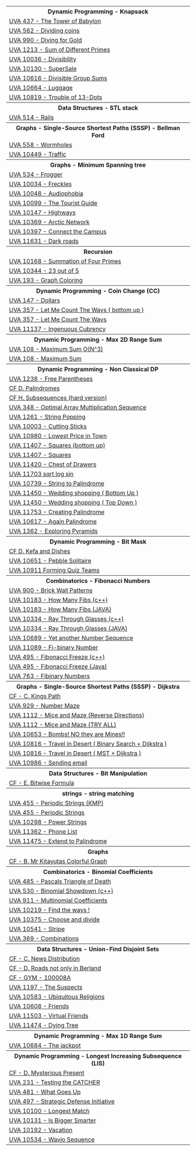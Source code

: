 <html>
<body>
<table><tr>
<th>
Dynamic Programming - Knapsack
</th>
</tr>
<tr>
<td>
<a href="https://github.com/Ehab-Fawzy/Competitive-Programming/blob/master/Solving%20Paradigms/Dynamic%20Programming/Knapsack/UVA%20%20437%20-%20The%20Tower%20of%20Babylon.txt"> UVA  437 - The Tower of Babylon</a>
</td>
</tr>
<tr>
<td>
<a href="https://github.com/Ehab-Fawzy/Competitive-Programming/blob/master/Solving%20Paradigms/Dynamic%20Programming/Knapsack/UVA%20%20562%20-%20Dividing%20coins.txt"> UVA  562 - Dividing coins</a>
</td>
</tr>
<tr>
<td>
<a href="https://github.com/Ehab-Fawzy/Competitive-Programming/blob/master/Solving%20Paradigms/Dynamic%20Programming/Knapsack/UVA%20%20990%20-%20Diving%20for%20Gold.txt"> UVA  990 - Diving for Gold</a>
</td>
</tr>
<tr>
<td>
<a href="https://github.com/Ehab-Fawzy/Competitive-Programming/blob/master/Solving%20Paradigms/Dynamic%20Programming/Knapsack/UVA%20%201213%20-%20Sum%20of%20Different%20Primes.txt"> UVA  1213 - Sum of Different Primes</a>
</td>
</tr>
<tr>
<td>
<a href="https://github.com/Ehab-Fawzy/Competitive-Programming/blob/master/Solving%20Paradigms/Dynamic%20Programming/Knapsack/UVA%20%2010036%20-%20Divisibility.txt"> UVA  10036 - Divisibility</a>
</td>
</tr>
<tr>
<td>
<a href="https://github.com/Ehab-Fawzy/Competitive-Programming/blob/master/Solving%20Paradigms/Dynamic%20Programming/Knapsack/UVA%20%2010130%20-%20SuperSale.txt"> UVA  10130 - SuperSale</a>
</td>
</tr>
<tr>
<td>
<a href="https://github.com/Ehab-Fawzy/Competitive-Programming/blob/master/Solving%20Paradigms/Dynamic%20Programming/Knapsack/UVA%20%2010616%20-%20Divisible%20Group%20Sums.txt"> UVA  10616 - Divisible Group Sums</a>
</td>
</tr>
<tr>
<td>
<a href="https://github.com/Ehab-Fawzy/Competitive-Programming/blob/master/Solving%20Paradigms/Dynamic%20Programming/Knapsack/UVA%20%2010664%20-%20Luggage.txt"> UVA  10664 - Luggage</a>
</td>
</tr>
<tr>
<td>
<a href="https://github.com/Ehab-Fawzy/Competitive-Programming/blob/master/Solving%20Paradigms/Dynamic%20Programming/Knapsack/UVA%20%2010819%20-%20Trouble%20of%2013-Dots.txt"> UVA  10819 - Trouble of 13-Dots</a>
</td>
</tr>
<tr>
<th>
Data Structures - STL stack
</th>
</tr>
<tr>
<td>
<a href="https://github.com/Ehab-Fawzy/Competitive-Programming/blob/master/Data%20Structures/STL%20stack/UVA%20%20514%20-%20Rails.txt"> UVA  514 - Rails</a>
</td>
</tr>
<tr>
<th>
Graphs - Single-Source Shortest Paths (SSSP) -  Bellman Ford
</th>
</tr>
<tr>
<td>
<a href="https://github.com/Ehab-Fawzy/Competitive-Programming/blob/master/Graphs/Single-Source%20Shortest%20Paths%20(SSSP)/On%20Weighted%20Graph%20%5B%20Bellman%20Ford%20%5D/UVA%20%20558%20-%20Wormholes.txt"> UVA  558 - Wormholes</a>
</td>
</tr>
<tr>
<td>
<a href="https://github.com/Ehab-Fawzy/Competitive-Programming/blob/master/Graphs/Single-Source%20Shortest%20Paths%20(SSSP)/On%20Weighted%20Graph%20%5B%20Bellman%20Ford%20%5D/UVA%20%2010449%20-%20Traffic%20.txt"> UVA  10449 - Traffic </a>
</td>
</tr>
<tr>
<th>
Graphs - Minimum Spanning tree
</th>
</tr>
<tr>
<td>
<a href="https://github.com/Ehab-Fawzy/Competitive-Programming/blob/master/Graphs/Minimum%20Spanning%20tree/UVA%20%20534%20-%20Frogger.txt"> UVA  534 - Frogger</a>
</td>
</tr>
<tr>
<td>
<a href="https://github.com/Ehab-Fawzy/Competitive-Programming/blob/master/Graphs/Minimum%20Spanning%20tree/UVA%20%2010034%20-%20Freckles.txt"> UVA  10034 - Freckles</a>
</td>
</tr>
<tr>
<td>
<a href="https://github.com/Ehab-Fawzy/Competitive-Programming/blob/master/Graphs/Minimum%20Spanning%20tree/UVA%20%2010048%20-%20Audiophobia.txt"> UVA  10048 - Audiophobia</a>
</td>
</tr>
<tr>
<td>
<a href="https://github.com/Ehab-Fawzy/Competitive-Programming/blob/master/Graphs/Minimum%20Spanning%20tree/UVA%20%2010099%20-%20The%20Tourist%20Guide.txt"> UVA  10099 - The Tourist Guide</a>
</td>
</tr>
<tr>
<td>
<a href="https://github.com/Ehab-Fawzy/Competitive-Programming/blob/master/Graphs/Minimum%20Spanning%20tree/UVA%20%2010147%20-%20Highways.txt"> UVA  10147 - Highways</a>
</td>
</tr>
<tr>
<td>
<a href="https://github.com/Ehab-Fawzy/Competitive-Programming/blob/master/Graphs/Minimum%20Spanning%20tree/UVA%20%2010369%20-%20Arctic%20Network.txt"> UVA  10369 - Arctic Network</a>
</td>
</tr>
<tr>
<td>
<a href="https://github.com/Ehab-Fawzy/Competitive-Programming/blob/master/Graphs/Minimum%20Spanning%20tree/UVA%20%2010397%20-%20Connect%20the%20Campus.txt"> UVA  10397 - Connect the Campus</a>
</td>
</tr>
<tr>
<td>
<a href="https://github.com/Ehab-Fawzy/Competitive-Programming/blob/master/Graphs/Minimum%20Spanning%20tree/UVA%20%2011631%20-%20Dark%20roads.txt"> UVA  11631 - Dark roads</a>
</td>
</tr>
<tr>
<th>
Recursion
</th>
</tr>
<tr>
<td>
<a href="https://github.com/Ehab-Fawzy/Competitive-Programming/blob/master/Solving%20Paradigms/Recursion/UVA%20%2010168%20-%20Summation%20of%20Four%20Primes.txt"> UVA  10168 - Summation of Four Primes</a>
</td>
</tr>
<tr>
<td>
<a href="https://github.com/Ehab-Fawzy/Competitive-Programming/blob/master/Solving%20Paradigms/Recursion/UVA%20%2010344%20-%2023%20out%20of%205%20.txt"> UVA  10344 - 23 out of 5 </a>
</td>
</tr>
<tr>
<td>
<a href="https://github.com/Ehab-Fawzy/Competitive-Programming/blob/master/Solving%20Paradigms/Recursion/UVA%20193%20-%20Graph%20Coloring.txt"> UVA 193 - Graph Coloring</a>
</td>
</tr>
<tr>
<th>
Dynamic Programming - Coin Change (CC)
</th>
</tr>
<tr>
<td>
<a href="https://github.com/Ehab-Fawzy/Competitive-Programming/blob/master/Solving%20Paradigms/Dynamic%20Programming/Coin%20Change%20(CC)/UVA%20%20147%20-%20Dollars.txt"> UVA  147 - Dollars</a>
</td>
</tr>
<tr>
<td>
<a href="https://github.com/Ehab-Fawzy/Competitive-Programming/blob/master/Solving%20Paradigms/Dynamic%20Programming/Coin%20Change%20(CC)/UVA%20%20357%20-%20Let%20Me%20Count%20The%20Ways%20(%20bottom%20up%20).txt"> UVA  357 - Let Me Count The Ways ( bottom up )</a>
</td>
</tr>
<tr>
<td>
<a href="https://github.com/Ehab-Fawzy/Competitive-Programming/blob/master/Solving%20Paradigms/Dynamic%20Programming/Coin%20Change%20(CC)/UVA%20%20357%20-%20Let%20Me%20Count%20The%20Ways.txt"> UVA  357 - Let Me Count The Ways</a>
</td>
</tr>
<tr>
<td>
<a href="https://github.com/Ehab-Fawzy/Competitive-Programming/blob/master/Solving%20Paradigms/Dynamic%20Programming/Coin%20Change%20(CC)/UVA%20%2011137%20-%20Ingenuous%20Cubrency.txt"> UVA  11137 - Ingenuous Cubrency</a>
</td>
</tr>
<tr>
<th>
Dynamic Programming - Max 2D Range Sum
</th>
</tr>
<tr>
<td>
<a href="https://github.com/Ehab-Fawzy/Competitive-Programming/blob/master/Solving%20Paradigms/Dynamic%20Programming/Max%202D%20Range%20Sum/UVA%20%20108%20-%20Maximum%20Sum%20O(N%5E3).txt"> UVA  108 - Maximum Sum O(N^3)</a>
</td>
</tr>
<tr>
<td>
<a href="https://github.com/Ehab-Fawzy/Competitive-Programming/blob/master/Solving%20Paradigms/Dynamic%20Programming/Max%202D%20Range%20Sum/UVA%20%20108%20-%20Maximum%20Sum.txt"> UVA  108 - Maximum Sum</a>
</td>
</tr>
<tr>
<th>
Dynamic Programming - Non Classical DP
</th>
</tr>
<tr>
<td>
<a href="https://github.com/Ehab-Fawzy/Competitive-Programming/blob/master/Solving%20Paradigms/Dynamic%20Programming/Non%20Classical%20DP/Advance%20DP/UVA%20%201238%20-%20Free%20Parentheses.txt"> UVA  1238 - Free Parentheses</a>
</td>
</tr>
<tr>
<td>
<a href="https://github.com/Ehab-Fawzy/Competitive-Programming/blob/master/Solving%20Paradigms/Dynamic%20Programming/Non%20Classical%20DP/The%20Easier%20Ones/CF%20%20D.%20Palindromes.txt"> CF  D. Palindromes</a>
</td>
</tr>
<tr>
<td>
<a href="https://github.com/Ehab-Fawzy/Competitive-Programming/blob/master/Solving%20Paradigms/Dynamic%20Programming/Non%20Classical%20DP/The%20Easier%20Ones/CF%20%20H.%20Subsequences%20(hard%20version).txt"> CF  H. Subsequences (hard version)</a>
</td>
</tr>
<tr>
<td>
<a href="https://github.com/Ehab-Fawzy/Competitive-Programming/blob/master/Solving%20Paradigms/Dynamic%20Programming/Non%20Classical%20DP/The%20Easier%20Ones/UVA%20%20348%20-%20Optimal%20Array%20Multiplication%20Sequence.txt"> UVA  348 - Optimal Array Multiplication Sequence</a>
</td>
</tr>
<tr>
<td>
<a href="https://github.com/Ehab-Fawzy/Competitive-Programming/blob/master/Solving%20Paradigms/Dynamic%20Programming/Non%20Classical%20DP/The%20Easier%20Ones/UVA%20%201261%20-%20String%20Popping.txt"> UVA  1261 - String Popping</a>
</td>
</tr>
<tr>
<td>
<a href="https://github.com/Ehab-Fawzy/Competitive-Programming/blob/master/Solving%20Paradigms/Dynamic%20Programming/Non%20Classical%20DP/The%20Easier%20Ones/UVA%20%2010003%20-%20Cutting%20Sticks.txt"> UVA  10003 - Cutting Sticks</a>
</td>
</tr>
<tr>
<td>
<a href="https://github.com/Ehab-Fawzy/Competitive-Programming/blob/master/Solving%20Paradigms/Dynamic%20Programming/Non%20Classical%20DP/The%20Easier%20Ones/UVA%20%2010980%20-%20Lowest%20Price%20in%20Town.txt"> UVA  10980 - Lowest Price in Town</a>
</td>
</tr>
<tr>
<td>
<a href="https://github.com/Ehab-Fawzy/Competitive-Programming/blob/master/Solving%20Paradigms/Dynamic%20Programming/Non%20Classical%20DP/The%20Easier%20Ones/UVA%20%2011407%20-%20Squares%20(bottom%20up).txt"> UVA  11407 - Squares (bottom up)</a>
</td>
</tr>
<tr>
<td>
<a href="https://github.com/Ehab-Fawzy/Competitive-Programming/blob/master/Solving%20Paradigms/Dynamic%20Programming/Non%20Classical%20DP/The%20Easier%20Ones/UVA%20%2011407%20-%20Squares.txt"> UVA  11407 - Squares</a>
</td>
</tr>
<tr>
<td>
<a href="https://github.com/Ehab-Fawzy/Competitive-Programming/blob/master/Solving%20Paradigms/Dynamic%20Programming/Non%20Classical%20DP/The%20Easier%20Ones/UVA%20%2011420%20-%20Chest%20of%20Drawers.txt"> UVA  11420 - Chest of Drawers</a>
</td>
</tr>
<tr>
<td>
<a href="https://github.com/Ehab-Fawzy/Competitive-Programming/blob/master/Solving%20Paradigms/Dynamic%20Programming/Non%20Classical%20DP/The%20Easier%20Ones/UVA%20%2011703%20sqrt%20log%20sin.txt"> UVA  11703 sqrt log sin</a>
</td>
</tr>
<tr>
<td>
<a href="https://github.com/Ehab-Fawzy/Competitive-Programming/blob/master/Solving%20Paradigms/Dynamic%20Programming/Problems%20Solutions/UVA%20%2010739%20-%20String%20to%20Palindrome.txt"> UVA  10739 - String to Palindrome</a>
</td>
</tr>
<tr>
<td>
<a href="https://github.com/Ehab-Fawzy/Competitive-Programming/blob/master/Solving%20Paradigms/Dynamic%20Programming/Problems%20Solutions/UVA%20%2011450%20-%20Wedding%20shopping%20(%20Bottom%20Up%20).txt"> UVA  11450 - Wedding shopping ( Bottom Up )</a>
</td>
</tr>
<tr>
<td>
<a href="https://github.com/Ehab-Fawzy/Competitive-Programming/blob/master/Solving%20Paradigms/Dynamic%20Programming/Problems%20Solutions/UVA%20%2011450%20-%20Wedding%20shopping%20(%20Top%20%20Down%20).txt"> UVA  11450 - Wedding shopping ( Top  Down )</a>
</td>
</tr>
<tr>
<td>
<a href="https://github.com/Ehab-Fawzy/Competitive-Programming/blob/master/Solving%20Paradigms/Dynamic%20Programming/Problems%20Solutions/UVA%20%2011753%20-%20Creating%20Palindrome.txt"> UVA 11753 - Creating Palindrome</a>
</td>
</tr>
<tr>
<td>
<a href="https://github.com/Ehab-Fawzy/Competitive-Programming/blob/master/Solving%20Paradigms/Dynamic%20Programming/Problems%20Solutions/UVA%20%2010617%20-%20Again%20Palindrome.txt"> UVA 10617 - Again Palindrome</a>
</td>
</tr>
<tr>
<td>
<a href="https://github.com/Ehab-Fawzy/Competitive-Programming/blob/master/Solving%20Paradigms/Dynamic%20Programming/Problems%20Solutions/UVA%20%201362%20-%20Exploring%20Pyramids.txt"> UVA 1362 - Exploring Pyramids</a>
</td>
</tr>
<tr>
<th>
Dynamic Programming - Bit Mask
</th>
</tr>
<tr>
<td>
<a href="https://github.com/Ehab-Fawzy/Competitive-Programming/blob/master/Solving%20Paradigms/Dynamic%20Programming/Bit%20Mask/CF%20%20D.%20Kefa%20and%20Dishes.txt"> CF  D. Kefa and Dishes</a>
</td>
</tr>
<tr>
<td>
<a href="https://github.com/Ehab-Fawzy/Competitive-Programming/blob/master/Solving%20Paradigms/Dynamic%20Programming/Bit%20Mask/UVA%20%2010651%20-%20Pebble%20Solitaire.txt"> UVA  10651 - Pebble Solitaire</a>
</td>
</tr>
<tr>
<td>
<a href="https://github.com/Ehab-Fawzy/Competitive-Programming/blob/master/Solving%20Paradigms/Dynamic%20Programming/Bit%20Mask/UVA%20%2010911%20Forming%20Quiz%20Teams.txt"> UVA  10911 Forming Quiz Teams</a>
</td>
</tr>
<tr>
<th>
Combinatorics - Fibonacci Numbers
</th>
</tr>
<tr>
<td>
<a href="https://github.com/Ehab-Fawzy/Competitive-Programming/blob/master/Mathematics/Combinatorics/Fibonacci%20Numbers/UVA%20%20900%20-%20Brick%20Wall%20Patterns.txt"> UVA  900 - Brick Wall Patterns</a>
</td>
</tr>
<tr>
<td>
<a href="https://github.com/Ehab-Fawzy/Competitive-Programming/blob/master/Mathematics/Combinatorics/Fibonacci%20Numbers/UVA%20%2010183%20-%20How%20Many%20Fibs%20(c%2B%2B).txt"> UVA  10183 - How Many Fibs (c++)</a>
</td>
</tr>
<tr>
<td>
<a href="https://github.com/Ehab-Fawzy/Competitive-Programming/blob/master/Mathematics/Combinatorics/Fibonacci%20Numbers/UVA%20%2010334%20-%20Ray%20Through%20Glasses%20(JAVA).txt"> UVA  10183 - How Many Fibs (JAVA)</a>
</td>
</tr>
<tr>
<td>
<a href="https://github.com/Ehab-Fawzy/Competitive-Programming/blob/master/Mathematics/Combinatorics/Fibonacci%20Numbers/UVA%20%2010334%20-%20Ray%20Through%20Glasses%20(c%2B%2B).txt"> UVA  10334 - Ray Through Glasses (c++)</a>
</td>
</tr>
<tr>
<td>
<a href="https://github.com/Ehab-Fawzy/Competitive-Programming/blob/master/Mathematics/Combinatorics/Fibonacci%20Numbers/UVA%20%2010334%20-%20Ray%20Through%20Glasses%20(JAVA).txt"> UVA  10334 - Ray Through Glasses (JAVA)</a>
</td>
</tr>
<tr>
<td>
<a href="https://github.com/Ehab-Fawzy/Competitive-Programming/blob/master/Mathematics/Combinatorics/Fibonacci%20Numbers/UVA%20%2010689%20-%20Yet%20another%20Number%20Sequence.txt"> UVA  10689 - Yet another Number Sequence</a>
</td>
</tr>
<tr>
<td>
<a href="https://github.com/Ehab-Fawzy/Competitive-Programming/blob/master/Mathematics/Combinatorics/Fibonacci%20Numbers/UVA%20%2011089%20-%20Fi-binary%20Number.txt"> UVA  11089 - Fi-binary Number</a>
</td>
</tr>
<tr>
<td>
<a href="https://github.com/Ehab-Fawzy/Competitive-Programming/blob/master/Mathematics/Combinatorics/Fibonacci%20Numbers/UVA%20495%20-%20Fibonacci%20Freeze%20(c%2B%2B).txt"> UVA 495 - Fibonacci Freeze (c++)</a>
</td>
</tr>
<tr>
<td>
<a href="https://github.com/Ehab-Fawzy/Competitive-Programming/blob/master/Mathematics/Combinatorics/Fibonacci%20Numbers/UVA%20495%20-%20Fibonacci%20Freeze%20(Java).txt"> UVA 495 - Fibonacci Freeze (Java)</a>
</td>
</tr>
<tr>
<td>
<a href="https://github.com/Ehab-Fawzy/Competitive-Programming/blob/master/Mathematics/Combinatorics/Fibonacci%20Numbers/UVA%20763%20-%20Fibinary%20Numbers.txt"> UVA 763 - Fibinary Numbers</a>
</td>
</tr>
<tr>
<th>
Graphs - Single-Source Shortest Paths (SSSP) -  Dijkstra
</th>
</tr>
<tr>
<td>
<a href="https://github.com/Ehab-Fawzy/Competitive-Programming/blob/master/Graphs/Single-Source%20Shortest%20Paths%20(SSSP)/On%20Weighted%20Graph%20%5B%20Dijkstra%20%5D/CF%20-%20C.%20Kings%20Path.txt"> CF - C. Kings Path</a>
</td>
</tr>
<tr>
<td>
<a href="https://github.com/Ehab-Fawzy/Competitive-Programming/blob/master/Graphs/Single-Source%20Shortest%20Paths%20(SSSP)/On%20Weighted%20Graph%20%5B%20Dijkstra%20%5D/UVA%20%20929%20-%20Number%20Maze.txt"> UVA  929 - Number Maze</a>
</td>
</tr>
<tr>
<td>
<a href="https://github.com/Ehab-Fawzy/Competitive-Programming/blob/master/Graphs/Single-Source%20Shortest%20Paths%20(SSSP)/On%20Weighted%20Graph%20%5B%20Dijkstra%20%5D/UVA%20%201112%20-%20Mice%20and%20Maze%20(Reverse%20Directions).txt"> UVA  1112 - Mice and Maze (Reverse Directions)</a>
</td>
</tr>
<tr>
<td>
<a href="https://github.com/Ehab-Fawzy/Competitive-Programming/blob/master/Graphs/Single-Source%20Shortest%20Paths%20(SSSP)/On%20Weighted%20Graph%20%5B%20Dijkstra%20%5D/UVA%20%201112%20-%20Mice%20and%20Maze%20(TRY%20ALL).txt"> UVA  1112 - Mice and Maze (TRY ALL)</a>
</td>
</tr>
<tr>
<td>
<a href="https://github.com/Ehab-Fawzy/Competitive-Programming/blob/master/Graphs/Single-Source%20Shortest%20Paths%20(SSSP)/On%20Weighted%20Graph%20%5B%20Dijkstra%20%5D/UVA%20%2010653%20-%20Bombs!%20NO%20they%20are%20Mines!!.txt"> UVA  10653 - Bombs! NO they are Mines!!</a>
</td>
</tr>
<tr>
<td>
<a href="https://github.com/Ehab-Fawzy/Competitive-Programming/blob/master/Graphs/Single-Source%20Shortest%20Paths%20(SSSP)/On%20Weighted%20Graph%20%5B%20Dijkstra%20%5D/UVA%20%2010816%20-%20Travel%20in%20Desert%20(%20Binary%20Search%20%2B%20Dijkstra%20).txt"> UVA  10816 - Travel in Desert ( Binary Search + Dijkstra )</a>
</td>
</tr>
<tr>
<td>
<a href="https://github.com/Ehab-Fawzy/Competitive-Programming/blob/master/Graphs/Single-Source%20Shortest%20Paths%20(SSSP)/On%20Weighted%20Graph%20%5B%20Dijkstra%20%5D/UVA%20%2010816%20-%20Travel%20in%20Desert%20(%20MST%20%2B%20Dijkstra%20).txt"> UVA  10816 - Travel in Desert ( MST + Dijkstra )</a>
</td>
</tr>
<tr>
<td>
<a href="https://github.com/Ehab-Fawzy/Competitive-Programming/blob/master/Graphs/Single-Source%20Shortest%20Paths%20(SSSP)/On%20Weighted%20Graph%20%5B%20Dijkstra%20%5D/UVA%20%2010986%20-%20Sending%20email.txt"> UVA  10986 - Sending email</a>
</td>
</tr>
<tr>
<th>
Data Structures - Bit Manipulation
</th>
</tr>
<tr>
<td>
<a href="https://github.com/Ehab-Fawzy/Competitive-Programming/blob/master/Data%20Structures/Bit%20Manipulation/CF%20-%20E.%20Bitwise%20Formula.txt"> CF - E. Bitwise Formula</a>
</td>
</tr>
<tr>
<th>
strings - string matching
</th>
</tr>
<tr>
<td>
<a href="https://github.com/Ehab-Fawzy/Competitive-Programming/blob/master/string%20process/string%20matching/UVA%20%20455%20-%20Periodic%20Strings%20(KMP).txt"> UVA  455 - Periodic Strings (KMP)</a>
</td>
</tr>
<tr>
<td>
<a href="https://github.com/Ehab-Fawzy/Competitive-Programming/blob/master/string%20process/string%20matching/uva%20%20455%20-%20Periodic%20Strings.txt"> UVA  455 - Periodic Strings</a>
</td>
</tr>
<tr>
<td>
<a href="https://github.com/Ehab-Fawzy/Competitive-Programming/blob/master/string%20process/string%20matching/UVA%20%2010298%20-%20Power%20Strings.txt"> UVA  10298 - Power Strings</a>
</td>
</tr>
<tr>
<td>
<a href="https://github.com/Ehab-Fawzy/Competitive-Programming/blob/master/string%20process/string%20matching/UVA%20%2011362%20-%20Phone%20List.txt"> UVA  11362 - Phone List</a>
</td>
</tr>
<tr>
<td>
<a href="https://github.com/Ehab-Fawzy/Competitive-Programming/blob/master/string%20process/string%20matching/UVA%20%2011475%20-%20Extend%20to%20Palindrome.txt"> UVA  11475 - Extend to Palindrome</a>
</td>
</tr>
<tr>
<th>
Graphs
</th>
</tr>
<tr>
<td>
<a href="https://github.com/Ehab-Fawzy/Competitive-Programming/blob/master/Graphs/Basic%20Algorithms/CF%20-%20%20B.%20Mr%20Kitayutas%20Colorful%20Graph%20.txt"> CF -  B. Mr Kitayutas Colorful Graph </a>
</td>
</tr>
<tr>
<th>
Combinatorics - Binomial Coefficients
</th>
</tr>
<tr>
<td>
<a href="https://github.com/Ehab-Fawzy/Competitive-Programming/blob/master/Mathematics/Combinatorics/Binomial%20Coefficients/UVA%20%20485%20-%20Pascals%20Triangle%20of%20Death.txt"> UVA  485 - Pascals Triangle of Death</a>
</td>
</tr>
<tr>
<td>
<a href="https://github.com/Ehab-Fawzy/Competitive-Programming/blob/master/Mathematics/Combinatorics/Binomial%20Coefficients/UVA%20%20530%20-%20Binomial%20Showdown%20(c%2B%2B).txt"> UVA  530 - Binomial Showdown (c++)</a>
</td>
</tr>
<tr>
<td>
<a href="https://github.com/Ehab-Fawzy/Competitive-Programming/blob/master/Mathematics/Combinatorics/Binomial%20Coefficients/UVA%20%20911%20-%20Multinomial%20Coefficients.txt"> UVA  911 - Multinomial Coefficients</a>
</td>
</tr>
<tr>
<td>
<a href="https://github.com/Ehab-Fawzy/Competitive-Programming/blob/master/Mathematics/Combinatorics/Binomial%20Coefficients/UVA%20%2010219%20-%20Find%20the%20ways%20!.txt"> UVA  10219 - Find the ways !</a>
</td>
</tr>
<tr>
<td>
<a href="https://github.com/Ehab-Fawzy/Competitive-Programming/blob/master/Mathematics/Combinatorics/Binomial%20Coefficients/UVA%20%2010375%20-%20Choose%20and%20divide.txt"> UVA  10375 - Choose and divide</a>
</td>
</tr>
<tr>
<td>
<a href="https://github.com/Ehab-Fawzy/Competitive-Programming/blob/master/Mathematics/Combinatorics/Binomial%20Coefficients/UVA%20%2010541%20-%20Stripe.txt"> UVA  10541 - Stripe</a>
</td>
</tr>
<tr>
<td>
<a href="https://github.com/Ehab-Fawzy/Competitive-Programming/blob/master/Mathematics/Combinatorics/Binomial%20Coefficients/UVA%20369%20-%20Combinations.txt"> UVA 369 - Combinations</a>
</td>
</tr>
<tr>
<th>
Data Structures - Union-Find Disjoint Sets
</th>
</tr>
<tr>
<td>
<a href="https://github.com/Ehab-Fawzy/Competitive-Programming/blob/master/Data%20Structures/Union-Find%20Disjoint%20Sets/CF%20-%20C.%20News%20Distribution%20.txt"> CF - C. News Distribution </a>
</td>
</tr>
<tr>
<td>
<a href="https://github.com/Ehab-Fawzy/Competitive-Programming/blob/master/Data%20Structures/Union-Find%20Disjoint%20Sets/CF%20-%20D.%20Roads%20not%20only%20in%20Berland.txt"> CF - D. Roads not only in Berland</a>
</td>
</tr>
<tr>
<td>
<a href="https://github.com/Ehab-Fawzy/Competitive-Programming/blob/master/Data%20Structures/Union-Find%20Disjoint%20Sets/CF%20-%20GYM%20-%20100008A.txt"> CF - GYM - 100008A</a>
</td>
</tr>
<tr>
<td>
<a href="https://github.com/Ehab-Fawzy/Competitive-Programming/blob/master/Data%20Structures/Union-Find%20Disjoint%20Sets/UVA%20%201197%20-%20The%20Suspects.txt"> UVA  1197 - The Suspects</a>
</td>
</tr>
<tr>
<td>
<a href="https://github.com/Ehab-Fawzy/Competitive-Programming/blob/master/Data%20Structures/Union-Find%20Disjoint%20Sets/UVA%20%2010583%20-%20Ubiquitous%20Religions.txt"> UVA  10583 - Ubiquitous Religions</a>
</td>
</tr>
<tr>
<td>
<a href="https://github.com/Ehab-Fawzy/Competitive-Programming/blob/master/Data%20Structures/Union-Find%20Disjoint%20Sets/UVA%20%2010608%20-%20Friends.txt"> UVA  10608 - Friends</a>
</td>
</tr>
<tr>
<td>
<a href="https://github.com/Ehab-Fawzy/Competitive-Programming/blob/master/Data%20Structures/Union-Find%20Disjoint%20Sets/UVA%20%2011503%20-%20Virtual%20Friends.txt"> UVA  11503 - Virtual Friends</a>
</td>
</tr>
<tr>
<td>
<a href="https://github.com/Ehab-Fawzy/Competitive-Programming/blob/master/Data%20Structures/Union-Find%20Disjoint%20Sets/UVA%2011474%20-%20Dying%20Tree.txt"> UVA 11474 - Dying Tree</a>
</td>
</tr>
<tr>
<th>
Dynamic Programming - Max 1D Range Sum
</th>
</tr>
<tr>
<td>
<a href="https://github.com/Ehab-Fawzy/Competitive-Programming/tree/master/Solving%20Paradigms/Dynamic%20Programming/Max%201D%20Range%20Sum"> UVA  10684 - The jackpot</a>
</td>
</tr>
<tr>
<th>
Dynamic Programming - Longest Increasing Subsequence (LIS)
</th>
</tr>
<tr>
<td>
<a href="https://github.com/Ehab-Fawzy/Competitive-Programming/blob/master/Solving%20Paradigms/Dynamic%20Programming/Longest%20Increasing%20Subsequence%20(LIS)/CF%20-%20D.%20Mysterious%20Present.txt"> CF - D. Mysterious Present</a>
</td>
</tr>
<tr>
<td>
<a href="https://github.com/Ehab-Fawzy/Competitive-Programming/blob/master/Solving%20Paradigms/Dynamic%20Programming/Longest%20Increasing%20Subsequence%20(LIS)/UVA%20%20231%20-%20Testing%20the%20CATCHER.txt"> UVA  231 - Testing the CATCHER</a>
</td>
</tr>
<tr>
<td>
<a href="https://github.com/Ehab-Fawzy/Competitive-Programming/blob/master/Solving%20Paradigms/Dynamic%20Programming/Longest%20Increasing%20Subsequence%20(LIS)/UVA%20%20481%20-%20What%20Goes%20Up.txt"> UVA  481 - What Goes Up</a>
</td>
</tr>
<tr>
<td>
<a href="https://github.com/Ehab-Fawzy/Competitive-Programming/blob/master/Solving%20Paradigms/Dynamic%20Programming/Longest%20Increasing%20Subsequence%20(LIS)/UVA%20%20497%20-%20Strategic%20Defense%20Initiative.txt"> UVA  497 - Strategic Defense Initiative</a>
</td>
</tr>
<tr>
<td>
<a href="https://github.com/Ehab-Fawzy/Competitive-Programming/blob/master/Solving%20Paradigms/Dynamic%20Programming/Longest%20Increasing%20Subsequence%20(LIS)/UVA%20%2010100%20-%20Longest%20Match.txt"> UVA  10100 - Longest Match</a>
</td>
</tr>
<tr>
<td>
<a href="https://github.com/Ehab-Fawzy/Competitive-Programming/blob/master/Solving%20Paradigms/Dynamic%20Programming/Longest%20Increasing%20Subsequence%20(LIS)/UVA%20%2010131%20-%20Is%20Bigger%20Smarter.txt"> UVA  10131 - Is Bigger Smarter</a>
</td>
</tr>
<tr>
<td>
<a href="https://github.com/Ehab-Fawzy/Competitive-Programming/blob/master/Solving%20Paradigms/Dynamic%20Programming/Longest%20Increasing%20Subsequence%20(LIS)/UVA%20%2010192%20-%20Vacation.txt"> UVA  10192 - Vacation</a>
</td>
</tr>
<tr>
<td>
<a href="https://github.com/Ehab-Fawzy/Competitive-Programming/blob/master/Solving%20Paradigms/Dynamic%20Programming/Longest%20Increasing%20Subsequence%20(LIS)/UVA%20%2010534%20-%20Wavio%20Sequence.txt"> UVA  10534 - Wavio Sequence</a>
</td>
</tr>
</table>
</body>
</html>